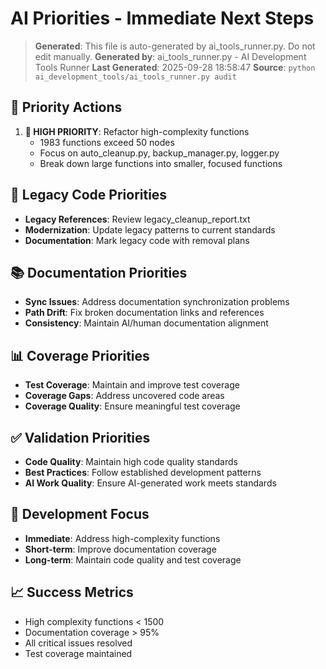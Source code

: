 # AI Priorities - Immediate Next Steps

> **Generated**: This file is auto-generated by ai_tools_runner.py. Do not edit manually.
> **Generated by**: ai_tools_runner.py - AI Development Tools Runner
> **Last Generated**: 2025-09-28 18:58:47
> **Source**: `python ai_development_tools/ai_tools_runner.py audit`

## 🎯 Priority Actions
1. **🔴 HIGH PRIORITY**: Refactor high-complexity functions
   - 1983 functions exceed 50 nodes
   - Focus on auto_cleanup.py, backup_manager.py, logger.py
   - Break down large functions into smaller, focused functions

## 🧹 Legacy Code Priorities
- **Legacy References**: Review legacy_cleanup_report.txt
- **Modernization**: Update legacy patterns to current standards
- **Documentation**: Mark legacy code with removal plans

## 📚 Documentation Priorities
- **Sync Issues**: Address documentation synchronization problems
- **Path Drift**: Fix broken documentation links and references
- **Consistency**: Maintain AI/human documentation alignment

## 📊 Coverage Priorities
- **Test Coverage**: Maintain and improve test coverage
- **Coverage Gaps**: Address uncovered code areas
- **Coverage Quality**: Ensure meaningful test coverage

## ✅ Validation Priorities
- **Code Quality**: Maintain high code quality standards
- **Best Practices**: Follow established development patterns
- **AI Work Quality**: Ensure AI-generated work meets standards

## 🚀 Development Focus
- **Immediate**: Address high-complexity functions
- **Short-term**: Improve documentation coverage
- **Long-term**: Maintain code quality and test coverage

## 📈 Success Metrics
- High complexity functions < 1500
- Documentation coverage > 95%
- All critical issues resolved
- Test coverage maintained
